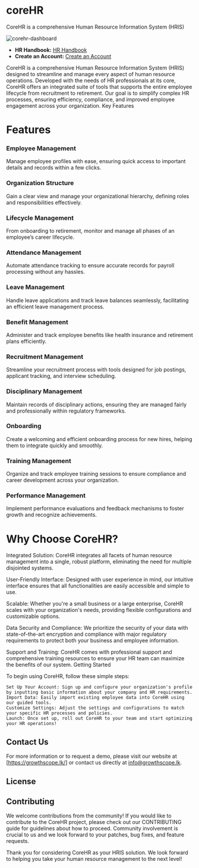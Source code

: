 # coreHR
CoreHR is a comprehensive Human Resource Information System (HRIS)

![corehr-dashboard](https://github.com/user-attachments/assets/26b41409-3945-4983-94a0-84ad0328ad0d)

* **HR Handbook:** [HR Handbook](https://hrmlk.com/handbook/introduction.html)
* **Create an Account:** [Create an Account](https://docs.google.com/forms/d/e/1FAIpQLSdxZ2lPEoptx3Tj8FYBktabhyv66fWj2n9VXQT6_tHZBHKrsw/viewform?usp=sf_link)

CoreHR is a comprehensive Human Resource Information System (HRIS) designed to streamline and manage every aspect of human resource operations. Developed with the needs of HR professionals at its core, CoreHR offers an integrated suite of tools that supports the entire employee lifecycle from recruitment to retirement. Our goal is to simplify complex HR processes, ensuring efficiency, compliance, and improved employee engagement across your organization.
Key Features

# Features

### Employee Management
Manage employee profiles with ease, ensuring quick access to important details and records within a few clicks.

### Organization Structure
Gain a clear view and manage your organizational hierarchy, defining roles and responsibilities effectively.

### Lifecycle Management
From onboarding to retirement, monitor and manage all phases of an employee’s career lifecycle.

### Attendance Management
Automate attendance tracking to ensure accurate records for payroll processing without any hassles.

### Leave Management
Handle leave applications and track leave balances seamlessly, facilitating an efficient leave management process.

### Benefit Management
Administer and track employee benefits like health insurance and retirement plans efficiently.

### Recruitment Management
Streamline your recruitment process with tools designed for job postings, applicant tracking, and interview scheduling.

### Disciplinary Management
Maintain records of disciplinary actions, ensuring they are managed fairly and professionally within regulatory frameworks.

### Onboarding
Create a welcoming and efficient onboarding process for new hires, helping them to integrate quickly and smoothly.

### Training Management
Organize and track employee training sessions to ensure compliance and career development across your organization.

### Performance Management
Implement performance evaluations and feedback mechanisms to foster growth and recognize achievements.


# Why Choose CoreHR?

Integrated Solution: CoreHR integrates all facets of human resource management into a single, robust platform, eliminating the need for multiple disjointed systems.

User-Friendly Interface: Designed with user experience in mind, our intuitive interface ensures that all functionalities are easily accessible and simple to use.

Scalable: Whether you're a small business or a large enterprise, CoreHR scales with your organization's needs, providing flexible configurations and customizable options.

Data Security and Compliance: We prioritize the security of your data with state-of-the-art encryption and compliance with major regulatory requirements to protect both your business and employee information.

Support and Training: CoreHR comes with professional support and comprehensive training resources to ensure your HR team can maximize the benefits of our system.
Getting Started

To begin using CoreHR, follow these simple steps:

    Set Up Your Account: Sign up and configure your organization's profile by inputting basic information about your company and HR requirements.
    Import Data: Easily import existing employee data into CoreHR using our guided tools.
    Customize Settings: Adjust the settings and configurations to match your specific HR processes and policies.
    Launch: Once set up, roll out CoreHR to your team and start optimizing your HR operations!

## Contact Us

For more information or to request a demo, please visit our website at [https://growthscope.lk/] or contact us directly at info@growthscope.lk.

## License


## Contributing

We welcome contributions from the community! If you would like to contribute to the CoreHR project, please check out our CONTRIBUTING guide for guidelines about how to proceed. Community involvement is crucial to us and we look forward to your patches, bug fixes, and feature requests.

Thank you for considering CoreHR as your HRIS solution. We look forward to helping you take your human resource management to the next level!
